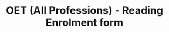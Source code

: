 ---
title: "OET (All Professions) - Reading Enrolment form"
draft: false
# page title background image
bg_image: "images/backgrounds/page-title.jpg"
# meta description
description : "OET (All Professions) for $95 - Reading Enrolment form"
---